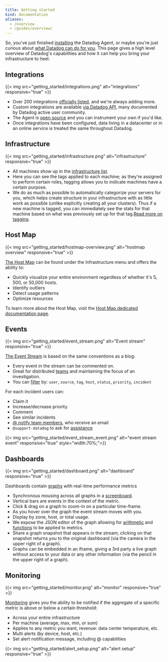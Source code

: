 ```yaml
---
title: Getting started
kind: documentation
aliases:
  - /overview
  - /guides/overview/
---
```


So, you've just finished [installing][1] the Datadog Agent, or maybe you're just curious about [what Datadog can do for you][2]. This page gives a high level overview of Datadog's capabilities and how it can help you bring your infrastructure to heel.

## Integrations

{{< img src="getting_started/integrations.png" alt="integrations" responsive="true" >}}

* Over 200 integrations [officially listed][3], and we're always adding more.
* Custom integrations are available [via Datadog API][4], many documented by Datadog active user community.
* The Agent is [open source][5] and you can instrument your own if you'd like.
* Once integrations have been configured, data living in a datacenter or
in an online service is treated the same throughout Datadog.

## Infrastructure

{{< img src="getting_started/infrastructure.png" alt="infrastructure" responsive="true" >}}

* All machines show up in the [infrastructure list](/graphing/infrastructure).
* Here you can see the tags applied to each machine; as they're assigned to
perform certain roles, tagging allows you to indicate machines have
a certain purpose.
* We do as much as possible to automatically categorize your servers
for you, which helps create structure in your infrastructure with as little
work as possible (unlike explicitly creating all your clusters).
Thus if a new machine is tagged, you can immediately see the stats
for that machine based on what was previously set up for that tag.[Read more on tagging][15].

## Host Map

{{< img src="getting_started/hostmap-overview.png" alt="hostmap overview" responsive="true" >}}

[The Host Map](/graphing/infrastructure/hostmap) can be found under the Infrastructure menu and offers the ability to:

* Quickly visualize your entire environment regardless of whether it's 5, 500, or 50,000 hosts.
* Identify outliers
* Detect usage patterns
* Optimize resources

To learn more about the Host Map, visit the [Host Map dedicated documentation page][10].

## Events

{{< img src="getting_started/event_stream.png" alt="Event stream" responsive="true" >}}

[The Event Stream](/graphing/event_stream) is based on the same conventions as a blog:

* Every event in the stream can be commented on.
* Great for distributed [teams](/account_management/team) and maintaining the focus of an investigation.
* You can [filter][8] by: `user`, `source`, `tag`, `host`, `status`, `priority`, `incident`

For each incident users can:

* Claim it
* Increase/decrease priority
* Comment
* See similar incidents
* [@ notify team members](/graphing/event_stream/#@-notifications), who receive an email
* `@support-datadog` to ask for [assistance](/help)

{{< img src="getting_started/event_stream_event.png" alt="event stream event" responsive="true" style="width:70%;">}}

## Dashboards

{{< img src="getting_started/dashboard.png" alt="dashboard" responsive="true" >}}

Dashboards contain [graphs][11] with real-time performance metrics

* Synchronous mousing across all graphs in a [screenboard](/graphing/dashboards/screenboard).
* Vertical bars are events in the context of the metric.
* Click & drag on a graph to zoom-in on a particular time-frame.
* As you hover over the graph the event stream moves with you.
* Display by zone, host, or total usage.
* We expose the JSON editor of the graph allowing for [arithmetic][12] and
[functions][13] to be applied to metrics.
* Share a graph snapshot that appears in the stream; clicking on
that snapshot returns you to the original dashboard (via the camera in the upper right of a graph).
* Graphs can be embedded in an iframe, giving a 3rd party a live graph
without access to your data or any other information (via the pencil in the upper right of a graph).

## Monitoring

{{< img src="getting_started/monitor.png" alt="monitor" responsive="true" >}}

[Monitoring][14] gives you the ability to be notified if the aggregate of a specific
metric is above or below a certain threshold:

* Across your entire infrastructure
* Per machine (average, max, min, or sum)
* Applies to any metric you want, revenue: data center temperature, etc.
* Multi alerts (by device, host, etc.)
* Set alert notification message, including @ capabilities

{{< img src="getting_started/alert_setup.png" alt="alert setup" responsive="true" >}}

[1]: /agent/
[2]: http://www.datadoghq.com/product/
[3]: http://www.datadoghq.com/integrations/
[4]: /api/
[5]: https://github.com/DataDog/dd-agent/
[8]: https://www.datadoghq.com/blog/filter-datadog-events-stream-pinpoint-events-infrastructure/
[10]: /graphing/infrastructure/hostmap/
[11]: /graphing/
[12]: /graphing/functions/
[13]: https://www.datadoghq.com/blog/rank-filter-performance-monitoring-metrics-top-function/
[14]: /monitors/
[15]: /tagging
